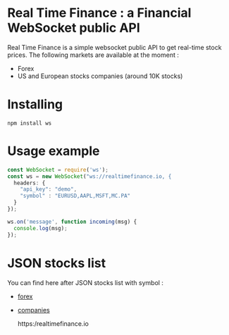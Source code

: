# Real Time Finance : a Financial WebSocket public API

Real Time Finance is a simple websocket public API to get real-time stock prices.
The following markets are available at the moment :

- Forex
- US and European stocks companies (around 10K stocks)

# Installing

```
npm install ws
```

# Usage example

```javascript
const WebSocket = require('ws');
const ws = new WebSocket("ws://realtimefinance.io, {
  headers: {
    "api_key": "demo",
    "symbol" : "EURUSD,AAPL,MSFT,MC.PA"
  }
});

ws.on('message', function incoming(msg) {
  console.log(msg);
});
```

# JSON stocks list

You can find here after JSON stocks list with symbol :

- [forex][forex]
- [companies][companies]

  https:/realtimefinance.io

[forex]: ./pairs_list.json
[companies]: ./companies_list.json
